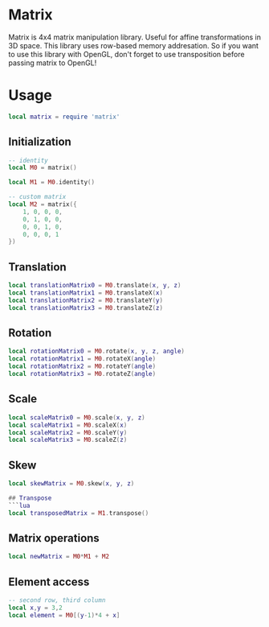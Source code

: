 Matrix
=====

Matrix is 4x4 matrix manipulation library. Useful for affine transformations in 3D space.
This library uses row-based memory addresation. So if you want to use this library with OpenGL, don't forget to use transposition before passing matrix to OpenGL!

Usage
=====
```lua
local matrix = require 'matrix'
```

## Initialization
```lua
-- identity
local M0 = matrix() 

local M1 = M0.identity()

-- custom matrix
local M2 = matrix({
	1, 0, 0, 0,
	0, 1, 0, 0,
	0, 0, 1, 0, 
	0, 0, 0, 1
})
```

## Translation
```lua
local translationMatrix0 = M0.translate(x, y, z)
local translationMatrix1 = M0.translateX(x)
local translationMatrix2 = M0.translateY(y)
local translationMatrix3 = M0.translateZ(z)
```

## Rotation
```lua
local rotationMatrix0 = M0.rotate(x, y, z, angle)
local rotationMatrix1 = M0.rotateX(angle)
local rotationMatrix2 = M0.rotateY(angle)
local rotationMatrix3 = M0.rotateZ(angle)
```

## Scale
```lua
local scaleMatrix0 = M0.scale(x, y, z)
local scaleMatrix1 = M0.scaleX(x)
local scaleMatrix2 = M0.scaleY(y)
local scaleMatrix3 = M0.scaleZ(z)
```

## Skew
```lua
local skewMatrix = M0.skew(x, y, z)

## Transpose
```lua
local transposedMatrix = M1.transpose()
```

## Matrix operations
```lua
local newMatrix = M0*M1 + M2
```

## Element access
```lua
-- second row, third column
local x,y = 3,2
local element = M0[(y-1)*4 + x]
```